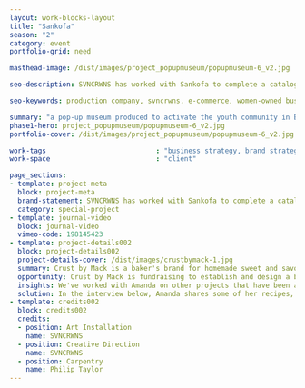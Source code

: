 ```yaml
---
layout: work-blocks-layout
title: "Sankofa"
season: "2"
category: event
portfolio-grid: need

masthead-image: /dist/images/project_popupmuseum/popupmuseum-6_v2.jpg

seo-description: SVNCRWNS has worked with Sankofa to complete a catalog of work.  We offered brand styling, consulting, event activation, and content production.

seo-keywords: production company, svncrwns, e-commerce, women-owned businesses, creative team, consulting, business operations, launch my brand, manage my brand, photography, videography, special projects

summary: "a pop-up museum produced to activate the youth community in Baltimore"
phase1-hero: project_popupmuseum/popupmuseum-6_v2.jpg
portfolio-cover: /dist/images/project_popupmuseum/popupmuseum-6_v2.jpg

work-tags 							: "business strategy, brand strategy, brand activation, social media management, photography, short film, art installation"
work-space 							: "client"

page_sections:
- template: project-meta
  block: project-meta
  brand-statement: SVNCRWNS has worked with Sankofa to complete a catalog of work.  We offered brand styling, consulting, event activation, and content production.
  category: special-project
- template: journal-video
  block: journal-video
  vimeo-code: 198145423
- template: project-details002
  block: project-details002
  project-details-cover: /dist/images/crustbymack-1.jpg
  summary: Crust by Mack is a baker's brand for homemade sweet and savory hand pies by chef + baker, Amanda Mack. The brand has been very present in the local marketplaces for Baltimore's chefs and restaurant space. Established in 2015, Crust by Mack has received many accolades for its unique recipes and combination of flavors. We're excited for what the brand has in store for this upcoming year.
  opportunity: Crust by Mack is fundraising to establish and design a bakery space. In efforts to share the history and concept, we saw an opportunity to tell Amanda's story.
  insights: We've worked with Amanda on other projects that have been amazing. After learning about Crust by Mack and what Amanda's plans are for setting up and creating a beautiful space filled with art programming and savory treats for the community, we were ready to offer support with creating some branded content to promote the effort.
  solution: In the interview below, Amanda shares some of her recipes, inspiration and reasons for wanting to establish space in her community as a baker. She shares her story, her family and her past experience running successful ventures. The people love transparency and presence, Amanda gives both. Watch below.
- template: credits002
  block: credits002
  credits:
  - position: Art Installation
    name: SVNCRWNS
  - position: Creative Direction
    name: SVNCRWNS
  - position: Carpentry
    name: Philip Taylor
---
```



